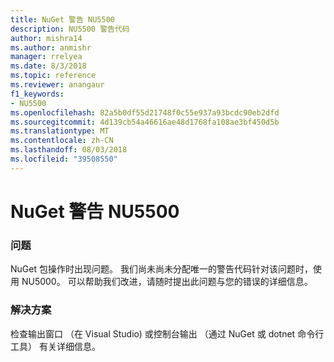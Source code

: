 ```yaml
---
title: NuGet 警告 NU5500
description: NU5500 警告代码
author: mishra14
ms.author: anmishr
manager: rrelyea
ms.date: 8/3/2018
ms.topic: reference
ms.reviewer: anangaur
f1_keywords:
- NU5500
ms.openlocfilehash: 82a5b0df55d21748f0c55e937a93bcdc90eb2dfd
ms.sourcegitcommit: 4d139cb54a46616ae48d1768fa108ae3bf450d5b
ms.translationtype: MT
ms.contentlocale: zh-CN
ms.lasthandoff: 08/03/2018
ms.locfileid: "39508550"
---
```

# <a name="nuget-warning-nu5500"></a>NuGet 警告 NU5500

### <a name="issue"></a>问题

NuGet 包操作时出现问题。 我们尚未尚未分配唯一的警告代码针对该问题时，使用 NU5000。 可以帮助我们改进，请随时提出此问题与您的错误的详细信息。


### <a name="solution"></a>解决方案

检查输出窗口 （在 Visual Studio) 或控制台输出 （通过 NuGet 或 dotnet 命令行工具） 有关详细信息。


